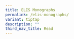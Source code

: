 ```yaml
---
title: ELIS Monographs
permalink: /elis-monographs/
variant: tiptap
description: ""
third_nav_title: Read
---
```

